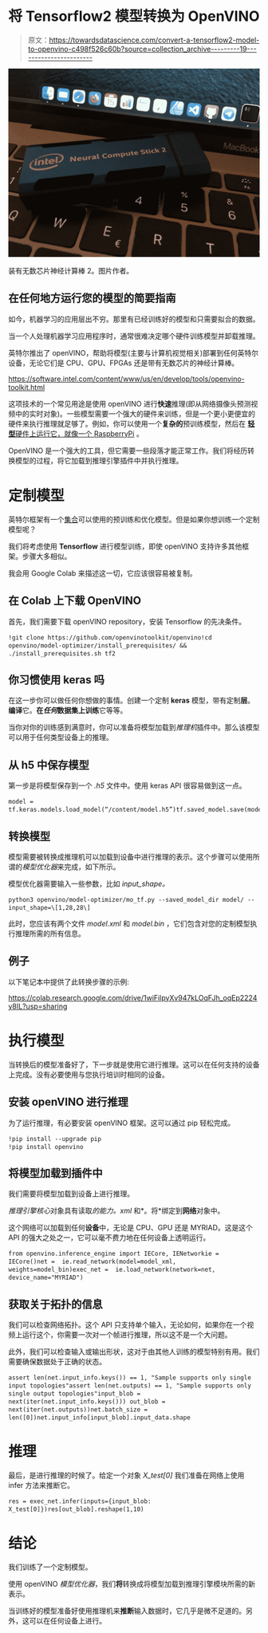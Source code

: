 # 将 Tensorflow2 模型转换为 OpenVINO

> 原文：<https://towardsdatascience.com/convert-a-tensorflow2-model-to-openvino-c498f526c60b?source=collection_archive---------19----------------------->

![](img/3a00a00fccbdab6721625093b0583eea.png)

装有无数芯片神经计算棒 2。图片作者。

## 在任何地方运行您的模型的简要指南

如今，机器学习的应用层出不穷。那里有已经训练好的模型和只需要拟合的数据。

当一个人处理机器学习应用程序时，通常很难决定哪个硬件训练模型并卸载推理。

英特尔推出了 openVINO，帮助将模型(主要与计算机视觉相关)部署到任何英特尔设备，无论它们是 CPU、GPU、FPGAs 还是带有无数芯片的神经计算棒。

<https://software.intel.com/content/www/us/en/develop/tools/openvino-toolkit.html>  

这项技术的一个常见用途是使用 openVINO 进行**快速**推理(即从网络摄像头预测视频中的实时对象)。一些模型需要一个强大的硬件来训练，但是一个更小更便宜的硬件来执行推理就足够了。例如，你可以使用一个**复杂的**预训练模型，然后在 [**轻型**硬件上运行它，就像一个 RaspberryPi](/a-live-ai-web-server-with-intel-ncs-and-a-raspberrypi-9831dce859e6) 。

OpenVINO 是一个强大的工具，但它需要一些段落才能正常工作。我们将经历转换模型的过程，将它加载到推理引擎插件中并执行推理。

# 定制模型

英特尔框架有一个[集合](https://github.com/openvinotoolkit/open_model_zoo)可以使用的预训练和优化模型。但是如果你想训练一个定制模型呢？

我们将考虑使用 **Tensorflow** 进行模型训练，即使 openVINO 支持许多其他框架。步骤大多相似。

我会用 Google Colab 来描述这一切，它应该很容易被复制。

## 在 Colab 上下载 OpenVINO

首先，我们需要下载 openVINO repository，安装 Tensorflow 的先决条件。

```
!git clone https://github.com/openvinotoolkit/openvino!cd openvino/model-optimizer/install_prerequisites/ && ./install_prerequisites.sh tf2
```

## 你习惯使用 keras 吗

在这一步你可以做任何你想做的事情。创建一个定制 **keras** 模型，带有定制**层**。**编译**它。**在*任何*数据集上训练**它等等。

当你对你的训练感到满意时，你可以准备将模型加载到*推理机*插件中。那么该模型可以用于任何类型设备上的推理。

## 从 h5 中保存模型

第一步是将模型保存到一个 *.h5* 文件中。使用 keras API 很容易做到这一点。

```
model = tf.keras.models.load_model(“/content/model.h5”)tf.saved_model.save(model,’model’)
```

## 转换模型

模型需要被转换成推理机可以加载到设备中进行推理的表示。这个步骤可以使用所谓的*模型优化器*来完成，如下所示。

模型优化器需要输入一些参数，比如 *input_shape。*

```
python3 openvino/model-optimizer/mo_tf.py --saved_model_dir model/ --input_shape=\[1,28,28\]
```

此时，您应该有两个文件 *model.xml* 和 *model.bin* ，它们包含对您的定制模型执行推理所需的所有信息。

## 例子

以下笔记本中提供了此转换步骤的示例:

<https://colab.research.google.com/drive/1wiFilpyXv947kLOqFJh_oqEp2224y8IL?usp=sharing>  

# 执行模型

当转换后的模型准备好了，下一步就是使用它进行推理。这可以在任何支持的设备上完成。没有必要使用与您执行培训时相同的设备。

## 安装 openVINO 进行推理

为了运行推理，有必要安装 openVINO 框架。这可以通过 pip 轻松完成。

```
!pip install --upgrade pip
!pip install openvino
```

## 将模型加载到插件中

我们需要将模型加载到设备上进行推理。

*推理引擎核心*对象具有读取*的能力。xml* 和*。将*绑定到**网络**对象中。

这个网络可以加载到任何**设备**中，无论是 CPU、GPU 还是 MYRIAD。这是这个 API 的强大之处之一，它可以毫不费力地在任何设备上透明运行。

```
from openvino.inference_engine import IECore, IENetworkie = IECore()net =  ie.read_network(model=model_xml, weights=model_bin)exec_net =  ie.load_network(network=net, device_name="MYRIAD")
```

## 获取关于拓扑的信息

我们可以检查网络拓扑。这个 API 只支持单个输入，无论如何，如果你在一个视频上运行这个，你需要一次对一个帧进行推理，所以这不是一个大问题。

此外，我们可以检查输入或输出形状，这对于由其他人训练的模型特别有用。我们需要确保数据处于正确的状态。

```
assert len(net.input_info.keys()) == 1, "Sample supports only single input topologies"assert len(net.outputs) == 1, "Sample supports only single output topologies"input_blob = next(iter(net.input_info.keys())) out_blob = next(iter(net.outputs))net.batch_size = len([0])net.input_info[input_blob].input_data.shape
```

# 推理

最后，是进行推理的时候了。给定一个对象 *X_test[0]* 我们准备在网络上使用 infer 方法来推断它。

```
res = exec_net.infer(inputs={input_blob: X_test[0]})res[out_blob].reshape(1,10)
```

# 结论

我们训练了一个定制模型。

使用 openVINO *模型优化器*，我们**将**转换成将模型加载到推理引擎模块所需的新表示。

当训练好的模型准备好使用推理机来**推断**输入数据时，它几乎是微不足道的。另外，这可以在任何设备上进行。